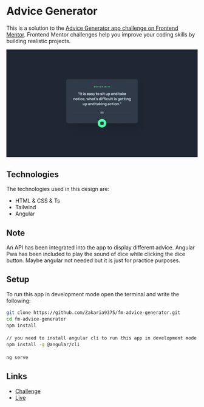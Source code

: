 # Advice Generator

This is a solution to the [Advice Generator app challenge on Frontend Mentor](https://www.frontendmentor.io/challenges/advice-generator-app-QdUG-13db). Frontend Mentor challenges help you improve your coding skills by building realistic projects.

![Design preview](./src/assets/design/desktop-design.jpg)

## Technologies

The technologies used in this design are:

* HTML & CSS & Ts
* Tailwind
* Angular

## Note  

An API has been integrated into the app to display different advice. Angular Pwa has been included to play the sound of dice while clicking the dice button. Maybe angular not needed but it is just for practice purposes.

## Setup

To run this app in development mode open the terminal and write the following:

```sh  
git clone https://github.com/Zakaria9375/fm-advice-generator.git  
cd fm-advice-generator  
npm install 
 
// you need to install angular cli to run this app in development mode
npm install -g @angular/cli

ng serve
```

## Links

* [Challenge](https://www.frontendmentor.io/challenges/advice-generator-app-QdUG-13db)  
* [Live](https://65fcdfd864b8ada13efbe4c4--prismatic-lily-e4b53c.netlify.app/)
